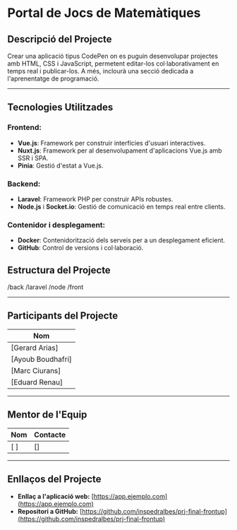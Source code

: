 # Portal de Jocs de Matemàtiques

## Descripció del Projecte
Crear una aplicació tipus CodePen on es puguin desenvolupar projectes amb HTML, CSS i JavaScript, permetent editar-los col·laborativament en temps real i publicar-los. A més, inclourà una secció dedicada a l'aprenentatge de programació.

---

## Tecnologies Utilitzades

### Frontend:
- **Vue.js**: Framework per construir interfícies d'usuari interactives.
- **Nuxt.js**: Framework per al desenvolupament d'aplicacions Vue.js amb SSR i SPA.
- **Pinia**: Gestió d'estat a Vue.js.

### Backend:
- **Laravel**: Framework PHP per construir APIs robustes.
- **Node.js** i **Socket.io**: Gestió de comunicació en temps real entre clients.

### Contenidor i desplegament:
- **Docker**: Contenidorització dels serveis per a un desplegament eficient.
- **GitHub**: Control de versions i col·laboració.

## Estructura del Projecte

/back
  /laravel
  /node
/front


---

## Participants del Projecte

| Nom           |
|---------------|
| [Gerard Arias] |
| [Ayoub Boudhafri] |
| [Marc Ciurans] |
| [Eduard Renau] |

---

## Mentor de l'Equip

| Nom           | Contacte          |
|---------------|-------------------|
| [        ]    | []  |

---

## Enllaços del Projecte

- **Enllaç a l'aplicació web:** [https://app.ejemplo.com](https://app.ejemplo.com)
- **Repositori a GitHub:** [https://github.com/inspedralbes/prj-final-frontup](https://github.com/inspedralbes/prj-final-frontup)
